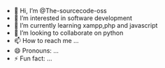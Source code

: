 - 👋 Hi, I’m @The-sourcecode-oss
- 👀 I’m interested in software development
- 🌱 I’m currently learning xampp,php and javascript
- 💞️ I’m looking to collaborate on python
- 📫 How to reach me ...
- 😄 Pronouns: ...
- ⚡ Fun fact: ...

<!---
The-sourcecode-oss/The-sourcecode-oss is a ✨ special ✨ repository because its `README.md` (this file) appears on your GitHub profile.
You can click the Preview link to take a look at your changes.
--->
